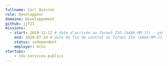 ```yaml
---
fullname: Carl Quivron
role: Développeur
domaine: Développement
github: jjf21
missions:
  - start: 2019-11-12 # date d'arrivée au format ISO (AAAA-MM-JJ) - pense à bien garder les '' !
    end: 2020-07-24 # date de fin de contrat au format ISO (AAAA-MM-JJ) - pense à bien garder les '' !
    status: independent
    employer: Octo
startups:
    - rdv-services-publics
---
```

